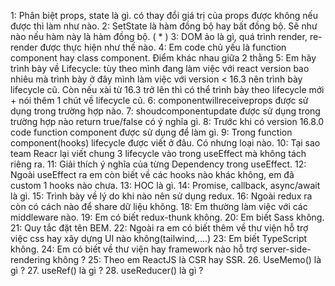 1: Phân biệt props, state là gì. có thay đổi giá trị của props được không nếu được thì làm như nào.
2: SetState là hàm đồng bộ hay bất đồng bộ. Sẽ như nào nếu hàm này là hàm đồng bộ. ( * )
3: DOM ảo là gì, quá trình render, re-render được thực hiện như thế nào.
4: Em code chủ yếu là function component hay class component. Điểm khác nhau giữa 2 thằng
5: Em hãy trình bày về Lifecycle: tùy theo mình đang làm việc với react version bao nhiêu mà trình bày ở đây mình làm việc với version < 16.3 nên trình bày lifecycle cũ. Còn nếu xài từ 16.3 trở lên thì có thể trình bày theo lifecycle mới + nói thêm 1 chút về lifecycle cũ.
6: componentwillreceiveprops được sử dụng trong trường hợp nào.
7: shoudcomponentupdate được sử dụng trong trường hợp nào return true/false có ý nghĩa gì.
8: Trước khi có version 16.8.0 code function component được sử dụng để làm gì.
9: Trong function component(hooks) lifecycle được viết ở đâu. Có nhưng loại nào.
10: Tại sao team Reacr lại viết chung 3 lifecycle vào trong useEffect mà không tách riêng ra.
11: Giải thích ý nghĩa của từng Dependency trong useEffect.
12: Ngoài useEffect ra em còn biết về các hooks nào khác không, em đã custom 1 hooks nào chưa.
13: HOC là gì.
14: Promise, callback, async/await là gì.
15: Trình bày về lý do khi nào nên sử dụng redux.
16: Ngoài redux ra còn có cách nào để share dữ liệu không.
18: Em thường làm việc với các middleware nào.
19: Em có biết redux-thunk không.
20: Em biết Sass không.
21: Quy tắc đặt tên BEM.
22: Ngoài ra em có biết thêm về thư viện hỗ trợ việc css hay xây dựng UI nào không(tailwind,....)
23: Em biết TypeScript không.
24: Em có biết về thư viện hay framework nào hỗ trợ server-side-rendering không ?
25: Theo em ReactJS là CSR hay SSR.
26. UseMemo() là gì ?
27. useRef() là gì ?
28. useReducer() là gì ?